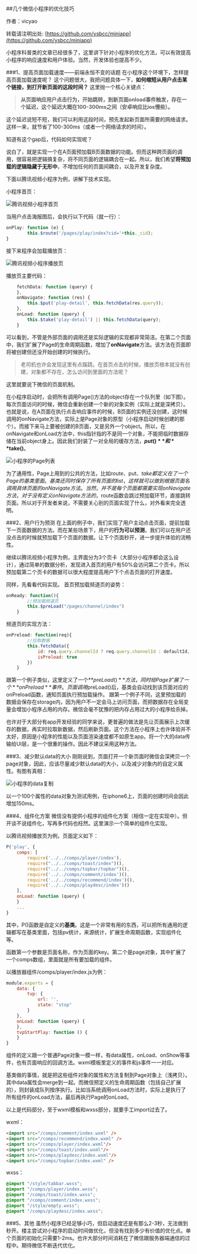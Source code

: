 ##几个微信小程序的优化技巧

作者：vicyao

转载请注明出处: [https://github.com/ysbcc/miniapp](https://github.com/ysbcc/miniapp)

小程序科普类的文章已经很多了，这里讲下针对小程序的优化方法，可以有效提高小程序的响应速度和用户体验。当然，开发体验也提高不少。


###1、提高页面加载速度——前端永恒不变的话题
在小程序这个环境下，怎样提高页面加载速度呢？
这个问题很大，我把问题具体一下，**如何缩短从用户点击某个链接，到打开新页面的这段时间？**
这里抛一个核心关键点：
>**从页面响应用户点击行为，开始跳转，到新页面onload事件触发，存在一个延迟，这个延迟大概在100-300ms之间（安卓响应比ios慢些）。**

这个延迟说短不短，我们可以利用这段时间，预先发起新页面所需要的网络请求。这样一来，就节省了100-300ms（或者一个网络请求的时间）。

知道有这个gap后，代码如何实现呢？

说白了，就是实现一个在A页面预加载B页面数据的功能。但而这种跨页面的调用，很容易把逻辑搞复杂，将不同页面的逻辑耦合在一起。所以，我们希望**将预加载的逻辑隐藏于无形中**，不增加任何的页面间耦合，以及开发复杂度。

下面以腾讯视频小程序为例，讲解下技术实现。

小程序首页：

![腾讯视频小程序首页](img/mini_index.jpg)

当用户点击海报图后，会执行以下代码（就一行）：
```javascript
onPlay: function (e) {
		this.$route('/pages/play/index?cid='+this._cid);
}
```

接下来程序会加载播放页：

![腾讯视频小程序播放页](img/mini_play.png)

播放页主要代码：
```javascript
	fetchData: function (query) {
	},
	onNavigate: function (res) {
		this.$put('play-detail', this.fetchData(res.query));
	},
	onLoad: function (query) {
		this.$take('play-detail') || this.fetchData(query);
	}
```

可以看到，不管是外部页面的调用还是实际逻辑的实现都非常简洁。在第二个页面中，我们扩展了Page的生命周期函数，增加了**onNavigate**方法。该方法在页面即将被创建但还没开始创建的时候执行。

> 老司机也许会发现这里有点蹊跷。在首页点击的时候，播放页根本就没有创建，对象都不存在，怎么访问到里面的方法呢？

这里就要说下微信的页面机制。

在小程序启动时，会把所有调用Page()方法的object存在一个队列里（如下图）。每次页面访问的时候，微信会重新创建一个新的对象实例（实际上就是深拷贝）。也就是说，在A页面在执行点击响应事件的时候，B页面的实例还没创建，这时候调用的onNavigate方法，实际上是Page对象的原型（小程序启动时候创建的那个）。而接下来马上要被创建的B页面，又是另外一个object。所以，在onNavigate和onLoad方法中，this指针指的不是同一个对象，不能把临时数据存储在当前object身上。因此我们封装了一对全局的缓存方法，**$put()**和**$take()**。

![小程序的Page列表](img/code_pagelist.png)

为了通用性，Page上用到的公共的方法，比如$route、$put、$take都定义在了一个Page的基类里面。基类还同时保存了所有页面的list，这样就可以做到根据页面名调用具体页面的onNavigate方法。
当然，并不是每个页面都需要实现onNavigate方法，对于没有定义onNavigate方法的，$route函数会跳过预加载环节，直接跳转页面。所以对于开发者来说，不需要关心别的页面实现了什么，对外看来完全透明。


###2、用户行为预测
在上面的例子中，我们实现了用户主动点击页面，提前加载下一页面数据的方法。而在某些场景下，用户的**行为可以预测**，我们可以在用户还没点击的时候就预加载下个页面的数据。让下个页面秒开，进一步提升体验的流畅性。

继续以腾讯视频小程序为例，主界面分为3个页卡（大部分小程序都会这么设计），通过简单的数据分析，发现进入首页的用户有50%会访问第二个页卡。所以预加载第二个页卡的数据可以很大程度提高用户下个点击页面的打开速度。

同样，先看看代码实现。
首页预加载频道页的姿势：
```javascript
onReady: function(){
		//预加载频道页
		this.$preLoad("/pages/channel/index")
	}
```

频道页的实现方法：
```javascript
onPreload: function(req){
		//拉取数据
        this.fetchData({
            id: req.query.channelId ? req.query.channelId : defaultId,
            isPreload: true
        })
    }
```

跟第一个例子类似，这里定义了一个**$preLoad()**方法，同时给Page扩展了一个**onPreload**事件。页面调用$preLoad()后，基类会自动找到该页面对应的onPreload函数，通知页面执行预加载操作。
跟第一个例子不同，这里预加载的数据会保存在storage内，因为用户不一定会马上访问页面，而把数据存在全局变量会增加小程序占用的内存。微信会毫不犹豫的把内存占用过大的小程序给杀掉。

也许对于大部分有app开发经验的同学来说，更普遍的做法是先让页面展示上次缓存的数据，再实时拉取新数据，然后刷新页面。这个方法在小程序上也许体验并不太好，原因是小程序的性能以及页面渲染速度都不如原生app。将一个大的data传输给UI层，是一个很重的操作。因此不建议采用这种方法。


###3、减少默认data的大小
刚刚说到，页面打开一个新页面时微信会深拷贝一个page对象，因此，应该尽量减少默认data的大小，以及减少对象内的自定义属性。有图有真相：

![小程序的data复制](img/code_clone.png)

以一个100个属性的data对象为测试用例，在iphone6上，页面的创建时间会因此增加150ms。

###4、组件化方案
微信没有提供小程序的组件化方案（相信一定在实现中）。但开谈不说组件化，写再多代码也枉然。这里演示一个简单的组件化实现。


以腾讯视频播放页为例，页面定义如下：
```javascript
P('play', {
	comps: [
		require('../../comps/player/index'),
		require("../../comps/toast/index")(),
		require("../../comps/topbar/topbar")(),
		require('../../comps/comment/index')(),
		require('../../comps/recommend/index')(),
		require('../../comps/playdesc/index')()
	],
	onLoad: function (query) {
	}
	...
}
```

其中，P()函数是自定义的**基类**。这是一个非常有用的东西，可以把所有通用的逻辑都写在基类里面，包括pv统计，来源统计，扩展生命周期函数，实现组件化等。

函数第一个参数是页面名称，作为页面的key。第二个是page对象，其中扩展了一个comps数组，里面就是所有要加载的组件。

以播放器组件/comps/player/index.js为例：
```javascript
module.exports = {
	data: {
		tvp: {
			url: '',
			state: "stop"
		}
	},
	onLoad: function (query) {
	},
	tvpStartPlay: function () {
	}
}
```
组件的定义跟一个普通Page对象一模一样，有data属性，onLoad、onShow等事件，也有页面响应的回调方法。wxml模板里定义的事件和js事件一一对应。

基类做的事情，就是把这些组件对象的属性和方法复制到Page对象上（浅拷贝）。其中data属性会merge到一起。而微信预定义的生命周期函数（包括自己扩展的），则封装成队列按序执行。比如当系统调用onLoad方法时，实际上是执行了所有组件的onLoad方法，最后再执行Page的onLoad。

以上是代码部分，至于wxml模板和wxss部分，就要手工import过去了。

wxml：
```html
<import src="/comps/comment/index.wxml" />
<import src="/comps/recommend/index.wxml" />
<import src="/comps/player/index.wxml"/>
<import src="/comps/toast/index.wxml"/>
<import src="/comps/playdesc/index.wxml"/>
<import src="/comps/topbar/index.wxml" />
```

wxss：
```css
@import "/style/tabbar.wxss";
@import "/comps/player/index.wxss";
@import "/comps/toast/index.wxss";
@import "/comps/comment/index.wxss";
@import "/style/empty.wxss";
@import "/comps/playdesc/index.wxss";
```


###5、其他
虽然小程序已经足够小巧，但启动速度还是有那么2-3秒，无法做到秒开。楼主尝试对小程序的启动时间做优化，但没有找到多少有价值的优化点。单个页面的初始化只需要1-2ms。也许大部分时间消耗在了微信跟服务器端通信的过程中。期待微信不断迭代优化。
